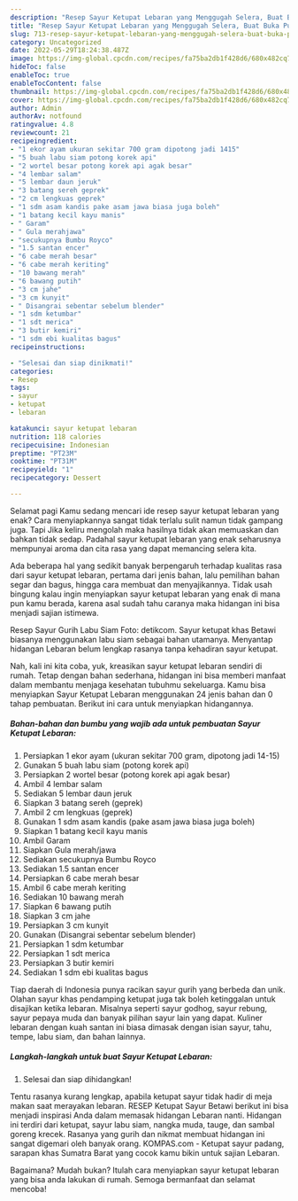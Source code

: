 ```yaml
---
description: "Resep Sayur Ketupat Lebaran yang Menggugah Selera, Buat Buka Puasa}"
title: "Resep Sayur Ketupat Lebaran yang Menggugah Selera, Buat Buka Puasa}"
slug: 713-resep-sayur-ketupat-lebaran-yang-menggugah-selera-buat-buka-puasa
category: Uncategorized
date: 2022-05-29T18:24:38.487Z
image: https://img-global.cpcdn.com/recipes/fa75ba2db1f428d6/680x482cq70/sayur-ketupat-lebaran-foto-resep-utama.jpg
hideToc: false
enableToc: true
enableTocContent: false
thumbnail: https://img-global.cpcdn.com/recipes/fa75ba2db1f428d6/680x482cq70/sayur-ketupat-lebaran-foto-resep-utama.jpg
cover: https://img-global.cpcdn.com/recipes/fa75ba2db1f428d6/680x482cq70/sayur-ketupat-lebaran-foto-resep-utama.jpg
author: Admin
authorAv: notfound
ratingvalue: 4.8
reviewcount: 21
recipeingredient:
- "1 ekor ayam ukuran sekitar 700 gram dipotong jadi 1415"
- "5 buah labu siam potong korek api"
- "2 wortel besar potong korek api agak besar"
- "4 lembar salam"
- "5 lembar daun jeruk"
- "3 batang sereh geprek"
- "2 cm lengkuas geprek"
- "1 sdm asam kandis pake asam jawa biasa juga boleh"
- "1 batang kecil kayu manis"
- " Garam"
- " Gula merahjawa"
- "secukupnya Bumbu Royco"
- "1.5 santan encer"
- "6 cabe merah besar"
- "6 cabe merah keriting"
- "10 bawang merah"
- "6 bawang putih"
- "3 cm jahe"
- "3 cm kunyit"
- " Disangrai sebentar sebelum blender"
- "1 sdm ketumbar"
- "1 sdt merica"
- "3 butir kemiri"
- "1 sdm ebi kualitas bagus"
recipeinstructions:

- "Selesai dan siap dinikmati!"
categories:
- Resep
tags:
- sayur
- ketupat
- lebaran

katakunci: sayur ketupat lebaran 
nutrition: 118 calories
recipecuisine: Indonesian
preptime: "PT23M"
cooktime: "PT31M"
recipeyield: "1"
recipecategory: Dessert

---
```



Selamat pagi Kamu sedang mencari ide resep sayur ketupat lebaran yang enak? Cara menyiapkannya sangat tidak terlalu sulit namun tidak gampang juga. Tapi Jika keliru mengolah maka hasilnya tidak akan memuaskan dan bahkan tidak sedap. Padahal sayur ketupat lebaran yang enak seharusnya mempunyai aroma dan cita rasa yang dapat memancing selera kita.


Ada beberapa hal yang sedikit banyak berpengaruh terhadap kualitas rasa dari sayur ketupat lebaran, pertama dari jenis bahan, lalu pemilihan bahan segar dan bagus, hingga cara membuat dan menyajikannya. Tidak usah bingung kalau ingin menyiapkan sayur ketupat lebaran yang enak di mana pun kamu berada, karena asal sudah tahu caranya maka hidangan ini bisa menjadi sajian istimewa.

Resep Sayur Gurih Labu Siam Foto: detikcom. Sayur ketupat khas Betawi biasanya menggunakan labu siam sebagai bahan utamanya. Menyantap hidangan Lebaran belum lengkap rasanya tanpa kehadiran sayur ketupat.


Nah, kali ini kita coba, yuk, kreasikan sayur ketupat lebaran sendiri di rumah. Tetap dengan bahan sederhana, hidangan ini bisa memberi manfaat dalam membantu menjaga kesehatan tubuhmu sekeluarga. Kamu bisa menyiapkan Sayur Ketupat Lebaran menggunakan 24 jenis bahan dan 0 tahap pembuatan. Berikut ini cara untuk menyiapkan hidangannya.

<!--inarticleads1-->

##### Bahan-bahan dan bumbu yang wajib ada untuk pembuatan Sayur Ketupat Lebaran:

1. Persiapkan 1 ekor ayam (ukuran sekitar 700 gram, dipotong jadi 14-15)
1. Gunakan 5 buah labu siam (potong korek api)
1. Persiapkan 2 wortel besar (potong korek api agak besar)
1. Ambil 4 lembar salam
1. Sediakan 5 lembar daun jeruk
1. Siapkan 3 batang sereh (geprek)
1. Ambil 2 cm lengkuas (geprek)
1. Gunakan 1 sdm asam kandis (pake asam jawa biasa juga boleh)
1. Siapkan 1 batang kecil kayu manis
1. Ambil  Garam
1. Siapkan  Gula merah/jawa
1. Sediakan secukupnya Bumbu Royco
1. Sediakan 1.5 santan encer
1. Persiapkan 6 cabe merah besar
1. Ambil 6 cabe merah keriting
1. Sediakan 10 bawang merah
1. Siapkan 6 bawang putih
1. Siapkan 3 cm jahe
1. Persiapkan 3 cm kunyit
1. Gunakan  (Disangrai sebentar sebelum blender)
1. Persiapkan 1 sdm ketumbar
1. Persiapkan 1 sdt merica
1. Persiapkan 3 butir kemiri
1. Sediakan 1 sdm ebi kualitas bagus


Tiap daerah di Indonesia punya racikan sayur gurih yang berbeda dan unik. Olahan sayur khas pendamping ketupat juga tak boleh ketinggalan untuk disajikan ketika lebaran. Misalnya seperti sayur godhog, sayur rebung, sayur pepaya muda dan banyak pilihan sayur lain yang dapat. Kuliner lebaran dengan kuah santan ini biasa dimasak dengan isian sayur, tahu, tempe, labu siam, dan bahan lainnya. 

<!--inarticleads2-->

##### Langkah-langkah untuk buat Sayur Ketupat Lebaran:


1. Selesai dan siap dihidangkan!

Tentu rasanya kurang lengkap, apabila ketupat sayur tidak hadir di meja makan saat merayakan lebaran. RESEP Ketupat Sayur Betawi berikut ini bisa menjadi inspirasi Anda dalam memasak hidangan Lebaran nanti. Hidangan ini terdiri dari ketupat, sayur labu siam, nangka muda, tauge, dan sambal goreng krecek. Rasanya yang gurih dan nikmat membuat hidangan ini sangat digemari oleh banyak orang. KOMPAS.com - Ketupat sayur padang, sarapan khas Sumatra Barat yang cocok kamu bikin untuk sajian Lebaran. 

Bagaimana? Mudah bukan? Itulah cara menyiapkan sayur ketupat lebaran yang bisa anda lakukan di rumah. Semoga bermanfaat dan selamat mencoba!
